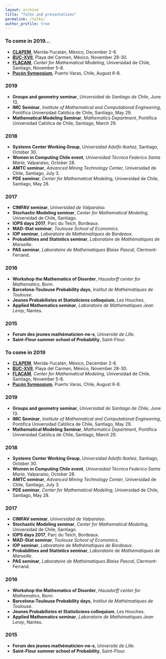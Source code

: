 ```yaml
---
layout: archive
title: "Talks and presentations"
permalink: /talks/
author_profile: true
---
```


### To come in 2019...
* [**CLAPEM**](http://clapem2019.eventos.cimat.mx/ "XV Latin American Congress of Probability and Mathematical Statistics"), Merida-Yucatán, México, December 2-6.
* [**BUC-XVII**](http://buc.cimat.mx/node/47 "BUC-Chile Probability meeting"), Playa del Carmen, México, November 28-30.
* [**FLACAM**](http://eventos.cmm.uchile.cl/flacam2019/ "French Latin-American Conference on new trends in Applied Mathematics"), *Center for Mathematical Modeling*, Universidad de Chile, Santiago, November 5-8.
* [**Pucón Symposium**](http://eventos.cmm.uchile.cl/pucon2019/ "Data Science for Frontier Astronomy, Biology, Medicine and Climate"), Puerto Varas, Chile, August 6-8.
 
 
### 2019

* **Groups and geometry seminar**, *Universidad de Santiago de Chile*, June 13.
* **IMC Seminar**, *Institute of Mathematical and Computational Engineering*, Pontifica Universidad Católica de Chile, Santiago, May 29.
* **Mathematical Modeling Seminar**, *Mathematics Department*, Pontifica Universidad Católica de Chile, Santiago, March 29.


### 2018 
* **Systems Center Working Group**, *Universidad Adolfo Ibañez*, Santiago, October 30. 
* **Women in Computing Chile event**, *Universidad Técnica Federico Santa María*, Valparaíso, October 28.
* **AMTC seminar**, *Advanced Mining Technology Center*, Universidad de Chile, Santiago, July 3. 
* **PDE seminar**, *Center for Mathematical Modeling*, Universidad de Chile, Santiago, May 28.

### 2017
* **CIMFAV seminar**, *Universidad de Valparaíso*.
* **Stochastic Modeling seminar**, *Center for Mathematical Modeling*, Universidad de Chile, Santiago.
* **IOPS days 2017**, Parc du Teich, Bordeaux.
* **MAD-Stat seminar**, *Toulouse School of Economics*.
* **IOP seminar**, *Laboratoire de Mathématiques de Bordeaux*.
* **Probabilities and Statistics seminar**, *Laboratoire de Mathématiques de Marseille*. 
* **PAS seminar**, *Laboratoire de Mathématiques Blaise Pascal*, Clermont-Ferrand.

### 2016
* **Workshop the Mathematics of Disorder**, *Hausdorff center for Mathematics*, Bonn. 
* **Barcelona-Toulouse Probability days**, *Institut de Mathématiques de Toulouse*. 
* **Jeunes Probabilistes et Statisticiens colloquium**, Les Houches.
* **Applied Mathematics seminar**, *Laboratoire de Mathématiques Jean Leray*, Nantes.

### 2015
* **Forum des jeunes mathématicien-ne-s**, *Université de Lille*.
* **Saint-Flour summer school of Probability**, Saint-Flour.
### To come in 2019
* [**CLAPEM**](http://clapem2019.eventos.cimat.mx/ "XV Latin American Congress of Probability and Mathematical Statistics"), Merida-Yucatán, México, December 2-6.
* [**BUC-XVII**](http://buc.cimat.mx/node/47 "BUC-Chile Probability meeting"), Playa del Carmen, México, November 28-30.
* [**FLACAM**](http://eventos.cmm.uchile.cl/flacam2019/ "French Latin-American Conference on new trends in Applied Mathematics"), *Center for Mathematical Modeling*, Universidad de Chile, Santiago, November 5-8.
* [**Pucón Symposium**](http://eventos.cmm.uchile.cl/pucon2019/ "Data Science for Frontier Astronomy, Biology, Medicine and Climate"), Puerto Varas, Chile, August 6-8.
 
 
### 2019

* **Groups and geometry seminar**, *Universidad de Santiago de Chile*, June 13.
* **IMC Seminar**, *Institute of Mathematical and Computational Engineering*, Pontifica Universidad Católica de Chile, Santiago, May 29.
* **Mathematical Modeling Seminar**, *Mathematics Department*, Pontifica Universidad Católica de Chile, Santiago, March 29.


### 2018 
* **Systems Center Working Group**, *Universidad Adolfo Ibañez*, Santiago, October 30. 
* **Women in Computing Chile event**, *Universidad Técnica Federico Santa María*, Valparaíso, October 28.
* **AMTC seminar**, *Advanced Mining Technology Center*, Universidad de Chile, Santiago, July 3. 
* **PDE seminar**, *Center for Mathematical Modeling*, Universidad de Chile, Santiago, May 28.

### 2017
* **CIMFAV seminar**, *Universidad de Valparaíso*.
* **Stochastic Modeling seminar**, *Center for Mathematical Modeling*, Universidad de Chile, Santiago.
* **IOPS days 2017**, Parc du Teich, Bordeaux.
* **MAD-Stat seminar**, *Toulouse School of Economics*.
* **IOP seminar**, *Laboratoire de Mathématiques de Bordeaux*.
* **Probabilities and Statistics seminar**, *Laboratoire de Mathématiques de Marseille*. 
* **PAS seminar**, *Laboratoire de Mathématiques Blaise Pascal*, Clermont-Ferrand.

### 2016
* **Workshop the Mathematics of Disorder**, *Hausdorff center for Mathematics*, Bonn. 
* **Barcelona-Toulouse Probability days**, *Institut de Mathématiques de Toulouse*. 
* **Jeunes Probabilistes et Statisticiens colloquium**, Les Houches.
* **Applied Mathematics seminar**, *Laboratoire de Mathématiques Jean Leray*, Nantes.

### 2015
* **Forum des jeunes mathématicien-ne-s**, *Université de Lille*.
* **Saint-Flour summer school of Probability**, Saint-Flour.
